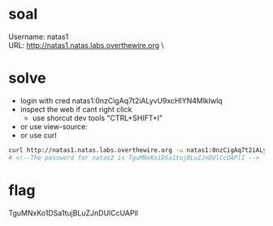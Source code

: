# soal
Username: natas1 \
URL:      http://natas1.natas.labs.overthewire.org \

# solve
- login with cred natas1:0nzCigAq7t2iALyvU9xcHlYN4MlkIwlq
- inspect the web if cant right click
  - use shorcut dev tools "CTRL+SHIFT+I"
- or use view-source:<url>
- or use curl
```bash
curl http://natas1.natas.labs.overthewire.org -u natas1:0nzCigAq7t2iALyvU9xcHlYN4MlkIwlq
# <!--The password for natas2 is TguMNxKo1DSa1tujBLuZJnDUlCcUAPlI -->
```

# flag
TguMNxKo1DSa1tujBLuZJnDUlCcUAPlI